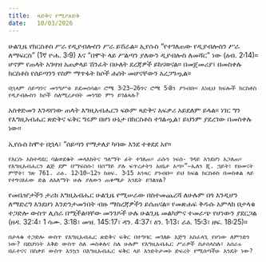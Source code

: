 ```yaml
---
title:  ጻድቅና የሚያጸድቅ
date:   10/03/2026
---
```


ሁልጊዜ የክርስቶስ ሥራ የዲያብሎስን ሥራ ይሽራል። ኢየሱስ “የተገለጠው የዲያብሎስን ሥራ ለማፍርስ” (1ኛ ዮሐ. 3፡9) እና “በሞት ላይ ሥልጣን ያለውን ዲያብሎስ ለመሻር” ነው (ዕብ. 2፡14)። ሆኖም የጠላት አገዛዝ አጠቃላይ ሽንፈት በሁለት ደረጃዎች ይከናወናል። በመጀመሪያ፣ በመስቀሉ ክርስቶስ የሰይጣንን የስም ማጥፋት ክሶች ሐሰት መሆናቸውን አረጋግጧል።

`በኋላም ሰይጣንና መንግሥቱ ይደመሰሳል። ሮሜ 3፡23–26ንና ሮሜ 5፡8ን ያንብቡ። እነዚህ ክፍሎች ክርስቶስ የዲያብሎስን ክሶች ስለሚረታበት መንገድ ምን ይገልጻሉ?`

አስቀድመን እንዳየነው ጠላት እግዚአብሔርን ፍፁም ጻድቅና አፍቃሪ አይደለም ይላል። ነገር ግን የእግዚአብሔር ጽድቅና ፍቅር ግሩም በሆነ ሁኔታ በክርስቶስ ተገልጧል፣ ይህንም ያደረገው በመስቀሉ ነው።

ኢየሱስ ከሞተ በኋላ፣ “ሰይጣን የማታለያ ካባው እንደ ተቀደደ አየ።

`የእርሱ አስተዳደር ባልወደቁት መላእክትና ዓለማት ፊት ተገለጠ። ራሱን ነፍሰ- ገዳይ እንደሆነ አጋለጠ። የእግዚአብሔርን ልጅ ደም በማፍሰሱ፣ በሰማይ ያሉ ፍጥረታትን አዘኔታ አጣ።”—ኤለን ጂ. ኋይት፣ የዘመናት ምኞት፣ ገጽ 761. ራዕ. 12፡10–12ን ከዘፍ. 3፡15 አንጻር ያንብቡ። ይህ ክፍል ክርስቶስ በመስቀል ላይ የተጎናፀፈው ድል ለአለማት ሁሉ ያለውን ጠቀሜታ እንዴት ይገልፃል?`

የመቤዠታችን ታሪክ እግዚአብሔር ሁልጊዜ የሚሠራው በስተመጨረሻ ለሁሉም በጎ እንዲሆን ለማድረግ እንደሆነ እንድንታመንበት ብዙ ማስረጃዎችን ይሰጠናል። የመጽሐፍ ቅዱሱ አምላክ በታላቁ ተጋድሎ ውስጥ ሊሰራ በሚችልባቸው መንገዶች ሁሉ ሁልጊዜ መልካምና ተመራጭ የሆነውን ያደርጋል (ዘዳ. 32:4፣ 1 ሳሙ. 3:18፣ መዝ. 145:17፣ ዳን. 4:37፣ ዕን. 1፡13፣ ራዕ. 15፡3፣ ዘፍ. 18፡25)።

`በታላቁ ተጋድሎ ውስጥ የእግዚአብሔር ጽድቅና ፍቅር በተግባር መገለፁ እጅግ አስፈላጊ የሆነው ለምንድን ነው? በደህንነት እቅድ ውስጥ ስለ መስቀሉና ስለ ሁሉም የእግዚአብሔር ሥራዎች ስታሰላስሉ፣ አሰራሩ በፈተናና በስቃይ ውስጥ እንኳን በእግዚአብሔር ፍቅር ላይ እንድትታመኑ ድፍረት የሚሰጣችሁ እንዴት ነው?`